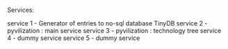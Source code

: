 Services:

service 1 - Generator of entries to no-sql database TinyDB
service 2 - pyvilization : main service
service 3 - pyvilization : technology tree
service 4 - dummy service
service 5 - dummy service
